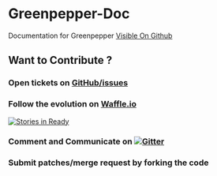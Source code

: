 # Greenpepper-Doc

Documentation for Greenpepper [Visible On Github](http://strator-dev.github.io/greenpepper/)

## Want to Contribute ? 

### Open tickets on [GitHub/issues](https://github.com/strator-dev/greenpepper/issues)

### Follow the evolution on [Waffle.io](https://waffle.io/strator-dev/greenpepper) 

[![Stories in Ready](https://badge.waffle.io/strator-dev/greenpepper.png?label=ready&title=Ready)](http://waffle.io/strator-dev/greenpepper)

### Comment and Communicate on [![Gitter](https://badges.gitter.im/Join%20Chat.svg)](https://gitter.im/strator-dev/greenpepper?utm_source=badge&utm_medium=badge&utm_campaign=pr-badge&utm_content=badge)

### Submit patches/merge request by forking the code

